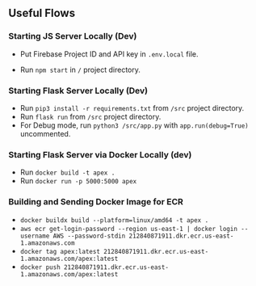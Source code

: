 ## Useful Flows

### Starting JS Server Locally (Dev)

- Put Firebase Project ID and API key in `.env.local` file.

- Run `npm start` in `/` project directory.

### Starting Flask Server Locally (Dev)

- Run `pip3 install -r requirements.txt` from `/src` project directory.
- Run `flask run` from `/src` project directory.
- For Debug mode, run `python3 /src/app.py` with `app.run(debug=True)` uncommented.

### Starting Flask Server via Docker Locally (dev)
- Run `docker build -t apex .`
- Run `docker run -p 5000:5000 apex`

### Building and Sending Docker Image for ECR
- `docker buildx build --platform=linux/amd64 -t apex .`
- `aws ecr get-login-password --region us-east-1 | docker login --username AWS --password-stdin 212840871911.dkr.ecr.us-east-1.amazonaws.com`
- `docker tag apex:latest 212840871911.dkr.ecr.us-east-1.amazonaws.com/apex:latest`
- `docker push 212840871911.dkr.ecr.us-east-1.amazonaws.com/apex:latest`
